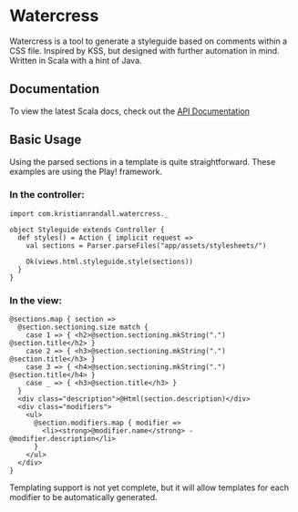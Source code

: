 Watercress
==========

Watercress is a tool to generate a styleguide based on comments within a CSS file. Inspired by KSS, but designed with further automation in mind. Written in Scala with a hint of Java.

Documentation
-------------

To view the latest Scala docs, check out the [API Documentation](http://randak.github.io/watercress/latest/api/#com.kristianrandall.watercress.package)

Basic Usage
-----------

Using the parsed sections in a template is quite straightforward. These examples are using the Play! framework.

### In the controller:

```
import com.kristianrandall.watercress._

object Styleguide extends Controller {
  def styles() = Action { implicit request =>
    val sections = Parser.parseFiles("app/assets/stylesheets/")

    Ok(views.html.styleguide.style(sections))
  }
}
```

### In the view:

```
@sections.map { section =>
  @section.sectioning.size match {
    case 1 => { <h2>@section.sectioning.mkString(".") @section.title</h2> }
    case 2 => { <h3>@section.sectioning.mkString(".") @section.title</h3> }
    case 3 => { <h4>@section.sectioning.mkString(".") @section.title</h4> }
    case _ => { <h3>@section.title</h3> }
  }
  <div class="description">@Html(section.description)</div>
  <div class="modifiers">
    <ul>
      @section.modifiers.map { modifier =>
        <li><strong>@modifier.name</strong> - @modifier.description</li>
      }
    </ul>
  </div>
}
```

Templating support is not yet complete, but it will allow templates for each modifier to be automatically generated.
